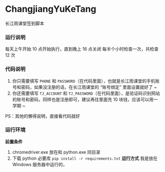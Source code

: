 # ChangjiangYuKeTang
长江雨课堂签到脚本

### 运行说明
每天上午开始 10 点开始执行，直到晚上 16 点关闭
每半个小时检查一次，共检查 12 次

### 代码说明
1. 你只需要填写 `PHONE` 和 `PASSWORD`（在代码里面），也就是长江雨课堂的手机账号和密码，如果没注册的话，在长江雨课堂的 “账号绑定” 里面设置就好了 ~
2. 你还需要填写 `TJ_ACCOUNT` 和 `TJ_PASSWORD`（在代码里面），是验证码识别网站的账号和密码，同样也是注册即可，建议再往里面充 10 块钱，应该可以用一学期 ~

PS：其他的懒得说明，直接看代码就好

### 运行环境
**前置条件**
1. chromedriver.exe 放在和 python.exe 同目录
2. 下载 python 必要库 `pip install -r requirements.txt`
**运行方式**
我是放在 Windows 服务器中运行的，
